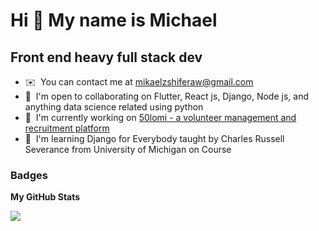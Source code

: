 Hi 👋 My name is Michael
========================

Front end heavy full stack dev
------------------------------

* ✉️  You can contact me at [mikaelzshiferaw@gmail.com](mailto:mikaelzshiferaw@gmail.com)
* 🤝  I'm open to collaborating on Flutter, React js, Django, Node js, and anything data science related using python
* 🚀  I'm currently working on [50lomi - a volunteer management and recruitment platform](http://frontend.50lomi.et)
* 🧠  I'm learning Django for Everybody taught by Charles Russell Severance from University of Michigan on Course

### Badges

<b>My GitHub Stats</b>

<a href="http://www.github.com/michaelzewdu"><img src="https://github-readme-streak-stats.herokuapp.com/?user=michaelzewdu&stroke=ffffff&background=1c1917&ring=0891b2&fire=0891b2&currStreakNum=ffffff&currStreakLabel=0891b2&sideNums=ffffff&sideLabels=ffffff&dates=ffffff&hide_border=true" /></a>

<!---
slim-crown/slim-crown is a ✨ special ✨ repository because its `README.md` (this file) appears on your GitHub profile.
You can click the Preview link to take a look at your changes.
--->
